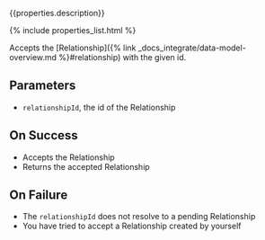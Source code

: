 {{properties.description}}

{% include properties_list.html %}

Accepts the [Relationship]({% link _docs_integrate/data-model-overview.md %}#relationship) with the given id.

## Parameters

- `relationshipId`, the id of the Relationship

## On Success

- Accepts the Relationship
- Returns the accepted Relationship

## On Failure

- The `relationshipId` does not resolve to a pending Relationship
- You have tried to accept a Relationship created by yourself
